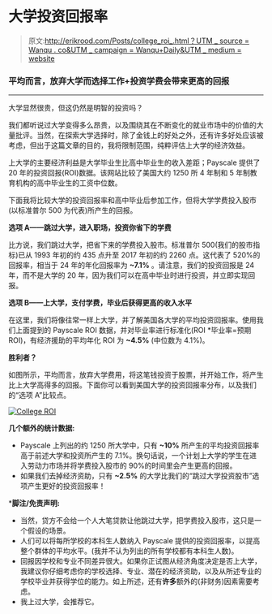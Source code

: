 # 大学投资回报率

> 原文:[http://erikrood.com/Posts/college_roi_.html？UTM _ source = Wanqu . co&UTM _ campaign = Wanqu+Daily&UTM _ medium = website](http://erikrood.com/Posts/college_roi_.html?utm_source=wanqu.co&utm_campaign=Wanqu+Daily&utm_medium=website)

### 平均而言，放弃大学而选择工作+投资学费会带来更高的回报

* * *

大学显然很贵，但这仍然是明智的投资吗？

我们都听说过大学变得多么昂贵，以及围绕其在不断变化的就业市场中的价值的大量批评。当然，在探索大学选择时，除了金钱上的好处之外，还有许多好处应该被考虑，但出于这篇文章的目的，我将限制范围，纯粹评估上大学的经济效益。

上大学的主要经济利益是大学毕业生比高中毕业生的收入差距；Payscale 提供了 20 年的投资回报(ROI)数据。该网站比较了美国大约 1250 所 4 年制和 5 年制教育机构的高中毕业生的工资中位数。

下面我将比较大学的投资回报率和高中毕业后参加工作，但将大学学费投入股市(以标准普尔 500 为代表)所产生的回报。

**选项 A——跳过大学，进入职场，投资你省下的学费**

比方说，我们跳过大学，把省下来的学费投入股市。标准普尔 500(我们的股市指标)已从 1993 年初的约 435 点升至 2017 年初的约 2260 点。这代表了 520%的回报率，相当于 24 年的年化回报率为 **~7.1%** 。请注意，我们的投资回报是 24 年，而不是大学的 20 年，因为我们可以在高中毕业时进行投资，并立即实现回报。

**选项 B——上大学，支付学费，毕业后获得更高的收入水平**

在这里，我们将像往常一样上大学，并了解美国各大学的平均投资回报率。使用我们上面提到的 Payscale ROI 数据，并对毕业率进行标准化(ROI *毕业率=预期 ROI)，有经济援助的平均年化 ROI 为 **~4.5%** (中位数为 4.1%)。

**胜利者？**

如图所示，平均而言，放弃大学费用，将这笔钱投资于股票，并开始工作，将产生比上大学高得多的回报。下面你可以看到美国大学的投资回报率分布，以及我们的“选项 A”比较点。

[![College ROI](../Images/8b862d637d60dbfc0be52dc944f36c42.png)](http://www.erikrood.com/Posts/College_roi_histogram.png)

**几个额外的统计数据:**

*   Payscale 上列出的约 1250 所大学中，只有 **~10%** 所产生的平均投资回报率高于前述大学和投资所产生的 7.1%。换句话说，一个计划上大学的学生在进入劳动力市场并将学费投入股市的 90%的时间里会产生更高的回报。
*   如果我们去掉经济资助，只有 **~2.5%** 的大学比我们的“跳过大学投资股市”选项产生更好的投资回报率！

***脚注/免责声明:**

*   当然，贷方不会给一个人大笔贷款让他跳过大学，把学费投入股市，这只是一个假设的场景。
*   人们可以将每所学校的本科生人数纳入 Payscale 提供的投资回报率，以提高整个群体的平均水平。(我并不认为列出的所有学校都有本科生人数)。
*   回报因学校和专业不同差异很大。如果你正试图从经济角度决定是否上大学，我建议你仔细考虑你的学校选择、专业、潜在的经济资助，以及从所述专业的学校毕业并获得学位的能力。如上所述，还有**许多**额外的(非财务)因素需要考虑。
*   我上过大学，会推荐它。
